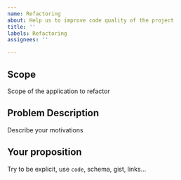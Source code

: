 ```yaml
---
name: Refactoring
about: Help us to improve code quality of the project
title: ''
labels: Refactoring
assignees: ''

---
```


## Scope
Scope of the application to refactor

## Problem Description
Describe your motivations

## Your proposition
Try to be explicit, use `code`, schema, gist, links...
